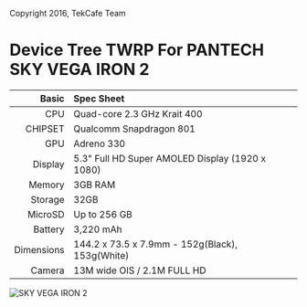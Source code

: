 Copyright 2016, TekCafe Team

Device Tree TWRP For PANTECH SKY VEGA IRON 2
=======================================

Basic   | Spec Sheet
-------:|:-------------------------
CPU     | Quad-core 2.3 GHz Krait 400
CHIPSET | Qualcomm Snapdragon 801
GPU     | Adreno 330
Display | 5.3" Full HD Super AMOLED Display (1920 x 1080)
Memory  | 3GB RAM
Storage | 32GB
MicroSD | Up to 256 GB
Battery | 3,220 mAh
Dimensions | 144.2 x 73.5 x 7.9mm - 152g(Black), 153g(White)
Camera  | 13M wide OIS / 2.1M FULL HD


![SKY VEGA IRON 2](http://pantech.co.kr/cmm/fms/getImage.do?atchFileId=FILE_000000000008005&fileSn=1 "SKY VEGA IRON2")

